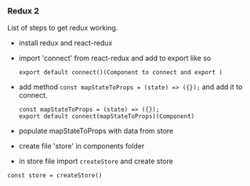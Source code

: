 ### Redux 2

List of steps to get redux working.

-   install redux and react-redux
-   import 'connect' from react-redux and add to export like so

    ```
    export default connect()(Component to connect and export )
    ```

-   add method
    `const mapStateToProps = (state) => ({});`
    and add it to connect.

    ```
    const mapStateToProps = (state) => ({});
    export default connect(mapStateToProps)(Component)
    ```

-   populate mapStateToProps with data from store
-   create file 'store' in components folder
-   in store file import `createStore` and create store

```
const store = createStore()
```
